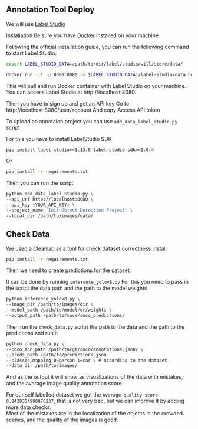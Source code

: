 ## Annotation Tool Deploy

We will use [Label Studio](https://labelstud.io/)

Installation
Be sure you have [Docker](https://docs.docker.com/engine/install/) installed on your machine.

Following the official installation guide, you can run the following command to start Label Studio:

```bash
export LABEL_STUDIO_DATA=/path/to/dir/label/studio/will/store/data/

docker run -it -p 8080:8080 -v $LABEL_STUDIO_DATA:/label-studio/data heartexlabs/label-studio:latest
```
This will pull and run Docker container with Label Studio on your machine. You can access Label Studio at http://localhost:8080.

Then you have to sign up and get an API key
Go to http://localhost:8080/user/account
And copy Access API token

To upload an annotaion project you can use `add_data_label_studio.py` script

For this you have to install LabelStudio SDK
```bash
pip install label-studio==1.13.0 label-studio-sdk==1.0.4
```
Or
```bash
pip install -r requirements.txt
```

Then you can run the script
```bash
python add_data_label_studio.py \
--api_url http://localhost:8080 \
--api_key <YOUR_API_KEY> \
--project_name 'Init Object Detection Project' \
--local_dir /path/to/images/data/
```

## Check Data
We used a Cleanlab as a tool for check dataset correctness
install 
```bash
pip install -r requirements.txt
```
Then we need to create predictions for the dataset.


It can be done by running `inference_yolov8.py` For this you need to pass in the script the data path and the path to the model weights
```bash
python inference_yolov8.py \
--image_dir /path/to/images/dir \
--model_path /path/to/model/or/weights \
--output_path /path/to/save/coco_predictions/
```


Then run the `check_data.py` script the path to the data and the path to the predictions and run it
```bash
python check_data.py \
--coco_ann_path /path/to/gt/coco/annotations.json/ \
--preds_path /path/to/predictions.json
--classes_mapping 0=person 1=car \ # according to the dataset
--data_dir /path/to/images/
```
And as the output it will show as visualizations of the data with mistakes, and the avarage image quality annotation score

For our self labelled dataset we got the `Average quality score 0.8439354990876237`, that is not very bad, but we can improve it by adding more data checks.<br>
Most of the mistakes are in the localization of the objects in the crowded scenes, and the quality of the images is good.
